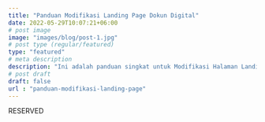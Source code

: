 ```yaml
---
title: "Panduan Modifikasi Landing Page Dokun Digital"
date: 2022-05-29T10:07:21+06:00
# post image
image: "images/blog/post-1.jpg"
# post type (regular/featured)
type: "featured"
# meta description
description: "Ini adalah panduan singkat untuk Modifikasi Halaman Landing Page menggunakan Elementor Page Builder, artikel ini khusus untuk pelanggan yang memesan Landing Page di Dokun Digital"
# post draft
draft: false
url : "panduan-modifikasi-landing-page"
---
```


RESERVED
